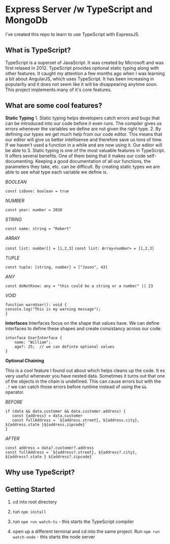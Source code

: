# Express Server /w TypeScript and MongoDb
I've created this repo to learn to use TypeScript with ExpressJS. 

## What is TypeScript?

TypeScript is a superset of JavaScript. It was created by Microsoft and was first relased in 2012. TypeScript provides optional static typing along with other features. It caught my attention a few months ago when I was learning a bit about AngularJS, which uses TypeScript. It has been increasing in popularity and it does not seem like it will be disappearing anytime soon. This project implements many of it's core features.

## What are some cool features?

**Static Typing**
    1. Static typing helps developers catch errors and bugs that can be introduced into our code before it even runs. The compiler gives us errors whenever the variables we define are not given the right type. 
    2. By defining our types we get much help from our code editor. This means that our editor will give us better intellisense and therefore save us tons of time. If we haven't used a function in a while and are now using it. Our editor will be able to 
    3. Static typing is one of the most valuable features in TypeScript. It offers several benefits. One of them being that it makes our code self-documenting. Keeping a good documentation of all our functions, the parameters they take, etc. can be difficult. By creating static types we are able to see what type each variable we define is. 

*BOOLEAN*

`const isDone: boolean = true`

*NUMBER*

`const year: number = 2020`

*STRING*

`const name: string = "Robert"`

*ARRAY*

`const list: number[] = [1,2,3]`
`const list: Array<number> = [1,2,3]`

*TUPLE*

`const tuple: [string, number] = ["Jason", 43]`

*ANY*

`const doNotKnow: any = "this could be a string or a number" || 23`

*VOID*

```
function warnUser(): void {
console.log("This is my warning message");
}
```

**Interfaces**
Interfaces focus on the shape that values have. We can define interfaces to define these shapes and create consistancy across our code. 

```
interface UserInterface {
    name: "William";
    age?: 25;  // we can definte optional values
}
```

**Optional Chaining**

This is a cool feature I found out about which helps cleans up the code. It es very useful whenever you have nested data. Sometimes it turns out that one of the objects in the chain is undefined. This can cause errors but with the `.?` we can catch those errors before runtime instead of using the `&&` operator.

*BEFORE*
```
if (data && data.customer && data.customer.address) {
   const {address} = data.customer
   const fullAddress = `${address.street}, ${address.city}, ${address.state }${address.zipcode}`
}
```

*AFTER* 
```
const address = data?.customer?.address
const fullAddress = `${address?.street}, ${address?.city}, ${address?.state } ${address?.zipcode}`
```

## Why use TypeScript?

## Getting Started

1. cd into root directory 

2. run `npm install` 

3. run `npm run watch-ts` - this starts the TypeScript compiler

4. open up a different terminal and cd into the same project. Run `npm run watch-node` - this starts the node server
